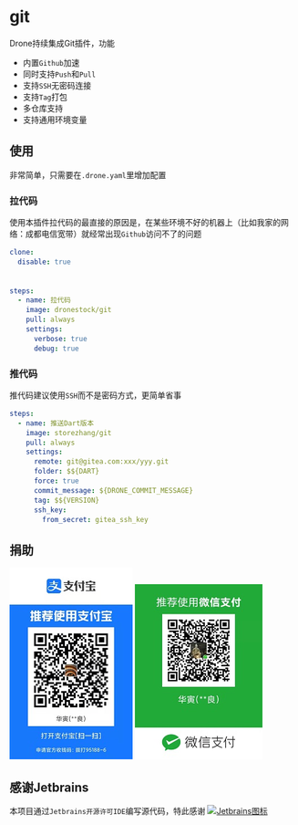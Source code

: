 # git

Drone持续集成Git插件，功能

- 内置`Github`加速
- 同时支持`Push`和`Pull`
- 支持`SSH`无密码连接
- 支持`Tag`打包
- 多仓库支持
- 支持通用环境变量

## 使用

非常简单，只需要在`.drone.yaml`里增加配置

### 拉代码

使用本插件拉代码的最直接的原因是，在某些环境不好的机器上（比如我家的网络：成都电信宽带）就经常出现`Github`访问不了的问题

```yaml
clone:
  disable: true


steps:
  - name: 拉代码
    image: dronestock/git
    pull: always
    settings:
      verbose: true
      debug: true
```

### 推代码

推代码建议使用`SSH`而不是密码方式，更简单省事

```yaml
steps:
  - name: 推送Dart版本
    image: storezhang/git
    pull: always
    settings:
      remote: git@gitea.com:xxx/yyy.git
      folder: $${DART}
      force: true
      commit_message: ${DRONE_COMMIT_MESSAGE}
      tag: $${VERSION}
      ssh_key:
        from_secret: gitea_ssh_key
```

## 捐助

![支持宝](https://github.com/storezhang/donate/raw/master/alipay-small.jpg)
![微信](https://github.com/storezhang/donate/raw/master/weipay-small.jpg)

## 感谢Jetbrains

本项目通过`Jetbrains开源许可IDE`编写源代码，特此感谢
[![Jetbrains图标](https://resources.jetbrains.com/storage/products/company/brand/logos/jb_beam.png)](https://www.jetbrains.com/?from=dronestock/git)
